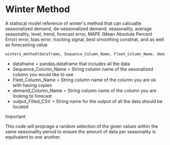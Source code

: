# **Winter Method**
A statiscal model reference of winter's method that can calcualte seasonalized demand, de-seasonalized demand, seasonality, average seasonality, level, trend, forecast error, MAPE (Mean Absolute Percent Error) error, bias error, tracking signal, best smoothing constnat, and as well as forecasting value

``` Python
winters_method(dataframe, Sequence_Column_Name, Fleet_Column_Name, demand_Column_Name, output_Filled_CSV)
```
- dataframe = pandas.dataframe that includes all the data
- Sequence_Column_Name = String column name of the sesonalized column you would like to use
- Fleet_Column_Name = String column name of the column you are ok with having copies 
- demand_Column_Name = String column name of the column you are looking to forecast
- output_Filled_CSV = String name for the output of all the data should be located


> [!IMPORTANT]
> This code will proprage a random selection of the given values within the same seasonality period to ensure the amount of data per seasonality is equilvalent to one another. 
